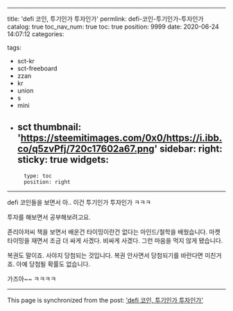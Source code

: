 
---
title: 'defi 코인, 투기인가 투자인가'
permlink: defi-코인-투기인가-투자인가
catalog: true
toc_nav_num: true
toc: true
position: 9999
date: 2020-06-24 14:07:12
categories:

tags:
- sct-kr
- sct-freeboard
- zzan
- kr
- union
- s
- mini
- sct
thumbnail: 'https://steemitimages.com/0x0/https://i.ibb.co/q5zvPfj/720c17602a67.png'
sidebar:
    right:
        sticky: true
widgets:
    -
        type: toc
        position: right
---


defi 코인들을 보면서
아.. 이건 투기인가 투자인가 ㅋㅋㅋ

투자를 해보면서
공부해보려고요.



존리아저씨 책을 보면서 배운건 타이밍이란건 없다는 마인드/철학을 배웠습니다. 마켓타이밍을 재면서 조금 더 싸게 사겠다. 비싸게 사겠다. 그런 마음을 먹지 않게 됐습니다.



복권도 말이죠.
사야지 당첨되는 것입니다.
복권 안사면서 당첨되기를 바란다면 미친거죠.
아예  당첨될 확률도 없습니다.



가즈아~~ ㅋㅋㅋㅋ

- - -

This page is synchronized from the post: ['defi 코인, 투기인가 투자인가'](https://steempeak.com/@jacobyu/7d291h-defi)
